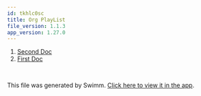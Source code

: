 ```yaml
---
id: tkhlc0sc
title: Org PlayList
file_version: 1.1.3
app_version: 1.27.0
---
```


<!-- Steps - Do not remove this comment -->
1. [Second Doc](second-doc.osvxndtl.sw.md)
2. [First Doc](first-doc.q8k7yju4.sw.md)


<br/>

This file was generated by Swimm. [Click here to view it in the app](https://app.swimm.io/repos/Z2l0aHViJTNBJTNBbW9kZXJuZS1vcmdhbml6YXRpb25zJTNBJTNBYW1vZ2gtYXhw/playlists/tkhlc0sc).
